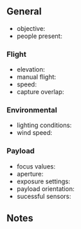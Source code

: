 ## General
* objective:
* people present:

### Flight 
* elevation:
* manual flight:
* speed:
* capture overlap:

### Environmental 
* lighting conditions:
* wind speed:

### Payload 
* focus values:
* aperture:
* exposure settings: 
* payload orientation:
* sucessful sensors:

## Notes